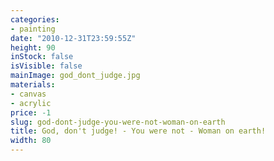 ```yaml
---
categories:
- painting
date: "2010-12-31T23:59:55Z"
height: 90
inStock: false
isVisible: false
mainImage: god_dont_judge.jpg
materials:
- canvas
- acrylic
price: -1
slug: god-dont-judge-you-were-not-woman-on-earth
title: God, don't judge! - You were not - Woman on earth!
width: 80
---
```


